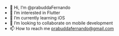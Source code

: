 - 👋 Hi, I’m @prabuddaFernando
- 👀 I’m interested in Flutter
- 🌱 I’m currently learning iOS
- 💞️ I’m looking to collaborate on mobile development
- 📫 How to reach me prabuddafernando@gmail.com

<!---
prabuddaFernando/prabuddaFernando is a ✨ special ✨ repository because its `README.md` (this file) appears on your GitHub profile.
You can click the Preview link to take a look at your changes.
--->
